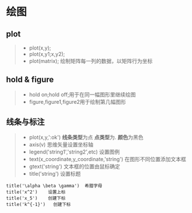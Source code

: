 # 绘图  

## plot  
> - plot(x,y);  
> - plot(x,y1;x,y2);  
> - plot(matrix);  绘制矩阵每一列的数据，以矩阵行为坐标  



## hold & figure 
> - hold on;hold off;用于在同一幅图形里继续绘图  
> - figure,figure1,figure2用于绘制第几幅图形  




## 线条与标注   
> - plot(x,y,':ok')  **线条类型**为点  **点类型**为.   **颜色**为黑色  
> - axis(v)  思维矢量设置坐标轴  
> - legend('string1','string2',etc)  设置图例  
> - text(x_coordinate,y_coordinate,'string')  在图形不同位置添加文本框
> - gtext('string')  文本框的位置由鼠标确定  
> - title('string')   设置标题  
```
title('\alpha \beta \gamma')  希腊字母  
title('x^2')    设置上标   
title('x_5')    创建下标  
title('k^{-1}')   创建下标  
```
 
